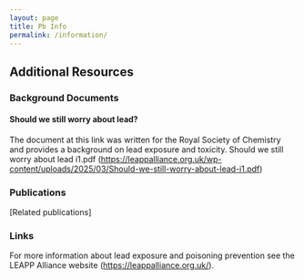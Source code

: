 ```yaml
---
layout: page
title: Pb Info 
permalink: /information/
---
```

## Additional Resources

### Background Documents
#### Should we still worry about lead?
The document at this link was written for the Royal Society of Chemistry and provides a background on lead exposure and toxicity. 
Should we still worry about lead i1.pdf (https://leappalliance.org.uk/wp-content/uploads/2025/03/Should-we-still-worry-about-lead-i1.pdf)
### Publications
[Related publications]

### Links
For more information about lead exposure and poisoning prevention see the LEAPP Alliance website (https://leappalliance.org.uk/).
